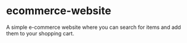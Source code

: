 # ecommerce-website
 A simple e-commerce website where you can search for items and add them to your shopping cart.
